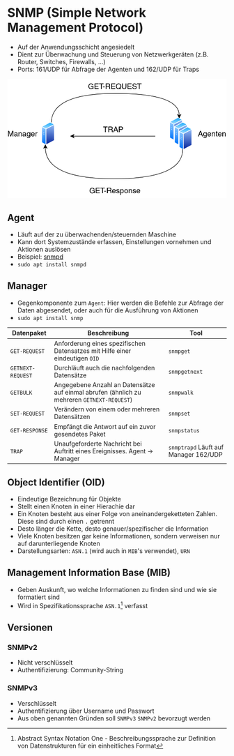 # SNMP (Simple Network Management Protocol)

* Auf der Anwendungsschicht angesiedelt
* Dient zur Überwachung und Steuerung von Netzwerkgeräten (z.B. Router, Switches, Firewalls, ...)
* Ports: 161/UDP für Abfrage der Agenten und 162/UDP für Traps

![Aufbau SNMP](../img/SNMP.png)

## Agent
* Läuft auf der zu überwachenden/steuernden Maschine
* Kann dort Systemzustände erfassen, Einstellungen vornehmen und Aktionen auslösen
* Beispiel: [snmpd](http://www.net-snmp.org/wiki/index.php/Snmpd)
* `sudo apt install snmpd`

## Manager
* Gegenkomponente zum `Agent`: Hier werden die Befehle zur Abfrage der Daten abgesendet, oder auch
  für die Ausführung von Aktionen
* `sudo apt install snmp`

| Datenpaket        | Beschreibung                                                                               | Tool                                  |
| -                 | -                                                                                          | -                                     |
| `GET-REQUEST`     | Anforderung eines spezifischen Datensatzes mit Hilfe einer eindeutigen `OID`               | `snmpget`                             |
| `GETNEXT-REQUEST` | Durchläuft auch die nachfolgenden Datensätze                                               | `snmpgetnext`                         |
| `GETBULK`         | Angegebene Anzahl an Datensätze auf einmal abrufen (ähnlich zu mehreren `GETNEXT-REQUEST`) | `snmpwalk`                            |
| `SET-REQUEST`     | Verändern von einem oder mehreren Datensätzen                                              | `snmpset`                             |
| `GET-RESPONSE`    | Empfängt die Antwort auf ein zuvor gesendetes Paket                                        | `snmpstatus`                          |
| `TRAP`            | Unaufgeforderte Nachricht bei Auftritt eines Ereignisses. Agent -> Manager                 | `snmptrapd` Läuft auf Manager 162/UDP |

## Object Identifier (OID)
* Eindeutige Bezeichnung für Objekte
* Stellt einen Knoten in einer Hierachie dar
* Ein Knoten besteht aus einer Folge von aneinandergeketteten Zahlen. Diese sind durch einen `.`
  getrennt
* Desto länger die Kette, desto genauer/spezifischer die Information
* Viele Knoten besitzen gar keine Informationen, sondern verweisen nur auf darunterliegende Knoten
* Darstellungsarten: `ASN.1` (wird auch in `MIB`'s verwendet), `URN`

## Management Information Base (MIB)
* Geben Auskunft, wo welche Informationen zu finden sind und wie sie formatiert sind
* Wird in Spezifikationssprache `ASN.1`[^1] verfasst

## Versionen
### SNMPv2
* Nicht verschlüsselt
* Authentifizierung: Community-String

### SNMPv3
* Verschlüsselt
* Authentifizierung über Username und Passwort
* Aus oben genannten Gründen soll `SNMPv3` `SNMPv2` bevorzugt werden

[^1]: Abstract Syntax Notation One - Beschreibungssprache zur Definition von Datenstrukturen für
      ein einheitliches Format
